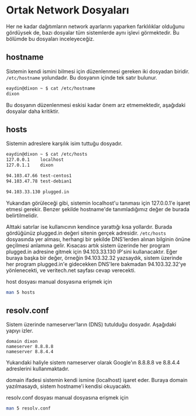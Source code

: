 # Ortak Network Dosyaları

Her ne kadar dağıtımların network ayarlarını yaparken farklılıklar olduğunu gördüysek de, bazı dosyalar tüm sistemlerde aynı işlevi görmektedir. Bu bölümde bu dosyaları inceleyeceğiz.

## hostname

Sistemin kendi ismini bilmesi için düzenlenmesi gereken iki dosyadan biridir. `/etc/hostname` yolundadır. Bu dosyanın içinde tek satır bulunur.

```bash
eaydin@dixon ~ $ cat /etc/hostname
dixon
```

Bu dosyanın düzenlenmesi eskisi kadar önem arz etmemektedir, aşağıdaki dosyalar daha kritiktir.

## hosts

Sistemin adreslere karşılık isim tuttuğu dosyadır.

```bash
eaydin@dixon ~ $ cat /etc/hosts
127.0.0.1    localhost
127.0.1.1    dixon

94.103.47.66 test-centos1 
94.103.47.78 test-debian1

94.103.33.130 plugged.in
```

Yukarıdan görüleceği gibi, sistemin localhost'u tanıması için 127.0.0.1'e işaret etmesi gerekir. Benzer şekilde hostname'de tanımladığımız değer de burada belirtilmelidir.

Alttaki satırlar ise kullanıcının kendince yarattığı kısa yollardır. Burada gördüğünüz plugged.in değeri sitenin gerçek adresidir. `/etc/hosts` dosyasında yer alması, herhangi bir şekilde DNS'lerden alınan bilginin önüne geçilmesi anlamına gelir. Kısacası artık sistem üzerinde her program plugged.in adresine gitmek için 94.103.33.130 IP'sini kullanacaktır. Eğer buraya başka bir değer, örneğin 94.103.32.32 yazsaydık, sistem üzerinde her program plugged.in'e gidecekken DNS'lere bakmadan 94.103.32.32'ye yönlenecekti, ve veritech.net sayfası cevap verecekti.

host dosyası manual dosyasına erişmek için

```bash
man 5 hosts
```

## resolv.conf

Sistem üzerinde nameserver'ların (DNS) tutulduğu dosyadır. Aşağıdaki yapıyı izler.

```
domain dixon
nameserver 8.8.8.8
nameserver 8.8.4.4
```

Yukarıdaki haliyle sistem nameserver olarak Google'ın 8.8.8.8 ve 8.8.4.4 adreslerini kullanmaktadır.

domain ifadesi sistemin kendi ismine (localhost) işaret eder. Buraya domain yazılmasaydı, sistem hostname'i kendisi okuyacaktı.

resolv.conf dosyası manual dosyasına erişmek için

```bash
man 5 resolv.conf
```
